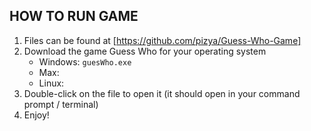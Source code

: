 ## HOW TO RUN GAME

1. Files can be found at [https://github.com/pizya/Guess-Who-Game]
2. Download the game Guess Who for your operating system
   - Windows: `guesWho.exe`
   - Max:
   - Linux:
3. Double-click on the file to open it (it should open in your command prompt / terminal)
4. Enjoy!
